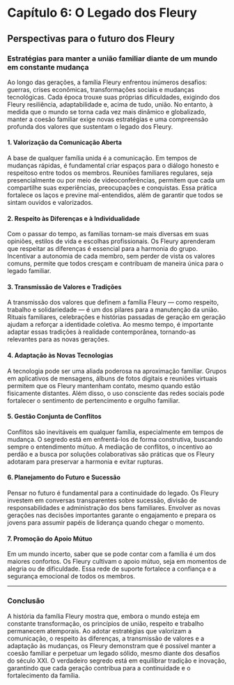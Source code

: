 # Capítulo 6: O Legado dos Fleury

## Perspectivas para o futuro dos Fleury

### Estratégias para manter a união familiar diante de um mundo em constante mudança

Ao longo das gerações, a família Fleury enfrentou inúmeros desafios: guerras, crises econômicas, transformações sociais e mudanças tecnológicas. Cada época trouxe suas próprias dificuldades, exigindo dos Fleury resiliência, adaptabilidade e, acima de tudo, união. No entanto, à medida que o mundo se torna cada vez mais dinâmico e globalizado, manter a coesão familiar exige novas estratégias e uma compreensão profunda dos valores que sustentam o legado dos Fleury.

#### 1. **Valorização da Comunicação Aberta**

A base de qualquer família unida é a comunicação. Em tempos de mudanças rápidas, é fundamental criar espaços para o diálogo honesto e respeitoso entre todos os membros. Reuniões familiares regulares, seja presencialmente ou por meio de videoconferências, permitem que cada um compartilhe suas experiências, preocupações e conquistas. Essa prática fortalece os laços e previne mal-entendidos, além de garantir que todos se sintam ouvidos e valorizados.

#### 2. **Respeito às Diferenças e à Individualidade**

Com o passar do tempo, as famílias tornam-se mais diversas em suas opiniões, estilos de vida e escolhas profissionais. Os Fleury aprenderam que respeitar as diferenças é essencial para a harmonia do grupo. Incentivar a autonomia de cada membro, sem perder de vista os valores comuns, permite que todos cresçam e contribuam de maneira única para o legado familiar.

#### 3. **Transmissão de Valores e Tradições**

A transmissão dos valores que definem a família Fleury — como respeito, trabalho e solidariedade — é um dos pilares para a manutenção da união. Rituais familiares, celebrações e histórias passadas de geração em geração ajudam a reforçar a identidade coletiva. Ao mesmo tempo, é importante adaptar essas tradições à realidade contemporânea, tornando-as relevantes para as novas gerações.

#### 4. **Adaptação às Novas Tecnologias**

A tecnologia pode ser uma aliada poderosa na aproximação familiar. Grupos em aplicativos de mensagens, álbuns de fotos digitais e reuniões virtuais permitem que os Fleury mantenham contato, mesmo quando estão fisicamente distantes. Além disso, o uso consciente das redes sociais pode fortalecer o sentimento de pertencimento e orgulho familiar.

#### 5. **Gestão Conjunta de Conflitos**

Conflitos são inevitáveis em qualquer família, especialmente em tempos de mudança. O segredo está em enfrentá-los de forma construtiva, buscando sempre o entendimento mútuo. A mediação de conflitos, o incentivo ao perdão e a busca por soluções colaborativas são práticas que os Fleury adotaram para preservar a harmonia e evitar rupturas.

#### 6. **Planejamento do Futuro e Sucessão**

Pensar no futuro é fundamental para a continuidade do legado. Os Fleury investem em conversas transparentes sobre sucessão, divisão de responsabilidades e administração dos bens familiares. Envolver as novas gerações nas decisões importantes garante o engajamento e prepara os jovens para assumir papéis de liderança quando chegar o momento.

#### 7. **Promoção do Apoio Mútuo**

Em um mundo incerto, saber que se pode contar com a família é um dos maiores confortos. Os Fleury cultivam o apoio mútuo, seja em momentos de alegria ou de dificuldade. Essa rede de suporte fortalece a confiança e a segurança emocional de todos os membros.

---

### Conclusão

A história da família Fleury mostra que, embora o mundo esteja em constante transformação, os princípios de união, respeito e trabalho permanecem atemporais. Ao adotar estratégias que valorizam a comunicação, o respeito às diferenças, a transmissão de valores e a adaptação às mudanças, os Fleury demonstram que é possível manter a coesão familiar e perpetuar um legado sólido, mesmo diante dos desafios do século XXI. O verdadeiro segredo está em equilibrar tradição e inovação, garantindo que cada geração contribua para a continuidade e o fortalecimento da família.